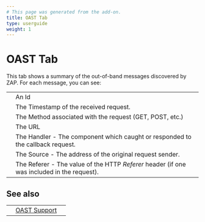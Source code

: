 ```yaml
---
# This page was generated from the add-on.
title: OAST Tab
type: userguide
weight: 1
---
```


# OAST Tab

This tab shows a summary of the out-of-band messages discovered by ZAP.
For each message, you can see:

|   |                                                                                            |
|---|--------------------------------------------------------------------------------------------|
|   | An Id                                                                                      |
|   | The Timestamp of the received request.                                                     |
|   | The Method associated with the request (GET, POST, etc.)                                   |
|   | The URL                                                                                    |
|   | The Handler - The component which caught or responded to the callback request.             |
|   | The Source - The address of the original request sender.                                   |
|   | The Referer - The value of the HTTP *Referer* header (if one was included in the request). |

## See also

|   |                                                    |   |
|---|----------------------------------------------------|---|
|   | [OAST Support](/docs/desktop/addons/oast-support/) |   |
